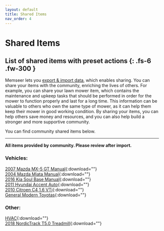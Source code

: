 ```yaml
---
layout: default
title: Shared Items
nav_order: 4
---
```


# Shared Items
List of shared items with preset actions
{: .fs-6 .fw-300 }
---

Memseer lets you [export & import data](guides/data_management.md), which enables sharing. You can share your items with the community, enriching the lives of others. For example, you can share your lawn mower item, which contains the maintenance and upkeep tasks that should be performed in order for the mower to function properly and last for a long time. This information can be valuable to others who own the same type of mower, as it can help them keep their mower in good working condition. By sharing your items, you can help others save money and resources, and you can also help build a stronger and more supportive community.

You can find community shared items below.

---

**All items provided by community. Please review after import.**

### Vehicles:

[2007 Mazda MX-5 GT Manual](../assets/shared/2007_Mazda_MX-5_GT_Manual.json){:download=""}\
[2004 Mazda Miata Manual](../assets/shared/2004_Mazda_Miata_Manual.json){:download=""}\
[2016 Kia Soul Base Manual](../assets/shared/2016_Kia_Soul_Base_Manual.json){:download=""}\
[2011 Hyundai Accent Auto](../assets/shared/2011_Hyundai_Accent_Auto.json){:download=""}\
[2010 Citroen C4 1.6 VTi](../assets/shared/2010_Citroen_C4_1.6_VTi.json){:download=""}\
[General Modern Toyotas](../assets/shared/General_Modern_Toyotas.json){:download=""}

### Other:
[HVAC](../assets/shared/HVAC.json){:download=""}\
[2018 NordicTrack T5.0 Treadmill](../assets/shared/2018_NordicTrack_T5.0.json){:download=""}
